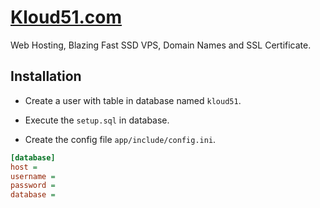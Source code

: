 # [Kloud51.com](http://kloud51.com/)

Web Hosting, Blazing Fast SSD VPS, Domain Names and SSL Certificate.

## Installation

- Create a user with table in database named `kloud51`.

- Execute the `setup.sql` in database.

- Create the config file `app/include/config.ini`.

```ini
[database]
host =
username =
password =
database =
```
